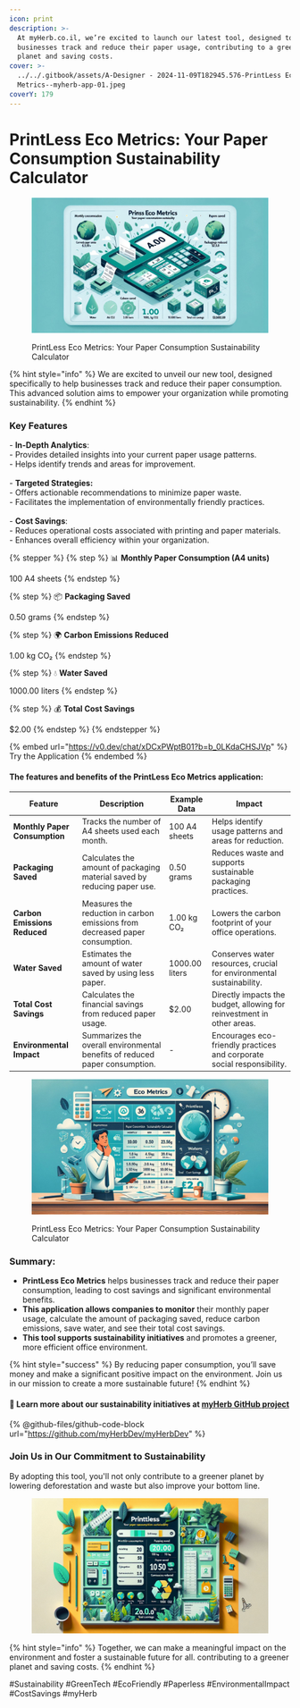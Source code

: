 ```yaml
---
icon: print
description: >-
  At myHerb.co.il, we’re excited to launch our latest tool, designed to help
  businesses track and reduce their paper usage, contributing to a greener
  planet and saving costs.
cover: >-
  ../../.gitbook/assets/A-Designer - 2024-11-09T182945.576-PrintLess Eco
  Metrics--myherb-app-01.jpeg
coverY: 179
---
```


# PrintLess Eco Metrics: Your Paper Consumption Sustainability Calculator

<figure><img src="../../.gitbook/assets/A-1-Designer - 2024-11-09T183116.516-PrintLess Eco Metrics--myherb-app-01.jpeg" alt=""><figcaption><p>PrintLess Eco Metrics: Your Paper Consumption Sustainability Calculator</p></figcaption></figure>

{% hint style="info" %}
We are excited to unveil our new tool, designed specifically to help businesses track and reduce their paper consumption. This advanced solution aims to empower your organization while promoting sustainability.
{% endhint %}

### Key Features

\- **In-Depth Analytics**: \
&#x20; \- Provides detailed insights into your current paper usage patterns.\
&#x20; \- Helps identify trends and areas for improvement.\
\
\- **Targeted Strategies:**\
&#x20; \- Offers actionable recommendations to minimize paper waste.\
&#x20; \- Facilitates the implementation of environmentally friendly practices.\
\
\- **Cost Savings**:\
&#x20; \- Reduces operational costs associated with printing and paper materials.\
&#x20; \- Enhances overall efficiency within your organization.

{% stepper %}
{% step %}
📊 **Monthly Paper Consumption (A4 units)**

100 A4 sheets&#x20;
{% endstep %}

{% step %}
📦 **Packaging Saved**

0.50 grams&#x20;
{% endstep %}

{% step %}
🌍 **Carbon Emissions Reduced**

1.00 kg CO₂
{% endstep %}

{% step %}
💧 **Water Saved**

1000.00 liters
{% endstep %}

{% step %}
💰 **Total Cost Savings**

$2.00
{% endstep %}
{% endstepper %}

{% embed url="https://v0.dev/chat/xDCxPWptB01?b=b_0LKdaCHSJVp" %}
Try the Application
{% endembed %}

#### **The features and benefits of the PrintLess Eco Metrics application**:

| Feature                       | Description                                                                  | Example Data   | Impact                                                                 |
| ----------------------------- | ---------------------------------------------------------------------------- | -------------- | ---------------------------------------------------------------------- |
| **Monthly Paper Consumption** | Tracks the number of A4 sheets used each month.                              | 100 A4 sheets  | Helps identify usage patterns and areas for reduction.                 |
| **Packaging Saved**           | Calculates the amount of packaging material saved by reducing paper use.     | 0.50 grams     | Reduces waste and supports sustainable packaging practices.            |
| **Carbon Emissions Reduced**  | Measures the reduction in carbon emissions from decreased paper consumption. | 1.00 kg CO₂    | Lowers the carbon footprint of your office operations.                 |
| **Water Saved**               | Estimates the amount of water saved by using less paper.                     | 1000.00 liters | Conserves water resources, crucial for environmental sustainability.   |
| **Total Cost Savings**        | Calculates the financial savings from reduced paper usage.                   | $2.00          | Directly impacts the budget, allowing for reinvestment in other areas. |
| **Environmental Impact**      | Summarizes the overall environmental benefits of reduced paper consumption.  | -              | Encourages eco-friendly practices and corporate social responsibility. |

<figure><img src="../../.gitbook/assets/A-1-Designer - 2024-11-09T183048.129-PrintLess Eco Metrics--myherb-app-01.jpeg" alt=""><figcaption><p>PrintLess Eco Metrics: Your Paper Consumption Sustainability Calculator</p></figcaption></figure>

### **Summary:**

* **PrintLess Eco Metrics** helps businesses track and reduce their paper consumption, leading to cost savings and significant environmental benefits.
* **This application allows companies to monitor** their monthly paper usage, calculate the amount of packaging saved, reduce carbon emissions, save water, and see their total cost savings.
* **This tool supports sustainability initiatives** and promotes a greener, more efficient office environment.

{% hint style="success" %}
By reducing paper consumption, you’ll save money and make a significant positive impact on the environment. Join us in our mission to create a more sustainable future!
{% endhint %}

#### 🔗 Learn more about our sustainability initiatives at [myHerb GitHub project](https://github.com/myHerbDev/myHerbDev)

{% @github-files/github-code-block url="https://github.com/myHerbDev/myHerbDev" %}

### Join Us in Our Commitment to Sustainability

By adopting this tool, you'll not only contribute to a greener planet by lowering deforestation and waste but also improve your bottom line.&#x20;

<figure><img src="../../.gitbook/assets/A-112-Designer - 2024-11-09T183522.887-PrintLess Eco Metrics--myherb-app-01.jpeg" alt=""><figcaption></figcaption></figure>

{% hint style="info" %}
Together, we can make a meaningful impact on the environment and foster a sustainable future for all. contributing to a greener planet and saving costs.
{% endhint %}

\#Sustainability #GreenTech #EcoFriendly #Paperless #EnvironmentalImpact #CostSavings #myHerb
